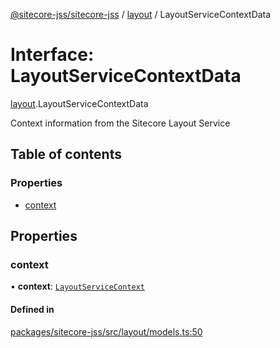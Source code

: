 [@sitecore-jss/sitecore-jss](../README.md) / [layout](../modules/layout.md) / LayoutServiceContextData

# Interface: LayoutServiceContextData

[layout](../modules/layout.md).LayoutServiceContextData

Context information from the Sitecore Layout Service

## Table of contents

### Properties

- [context](layout.LayoutServiceContextData.md#context)

## Properties

### context

• **context**: [`LayoutServiceContext`](layout.LayoutServiceContext.md)

#### Defined in

[packages/sitecore-jss/src/layout/models.ts:50](https://github.com/Sitecore/jss/blob/b6b87f350/packages/sitecore-jss/src/layout/models.ts#L50)
